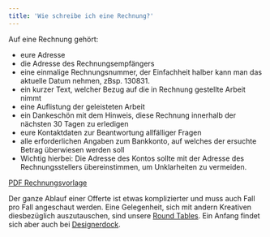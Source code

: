 ```yaml
---
title: 'Wie schreibe ich eine Rechnung?'
---
```


Auf eine Rechnung gehört:

- eure Adresse
- die Adresse des Rechnungsempfängers
- eine einmalige Rechnungsnummer, der Einfachheit halber kann man das aktuelle Datum nehmen, zBsp. 130831.
- ein kurzer Text, welcher Bezug auf die in Rechnung gestellte Arbeit nimmt
- eine Auflistung der geleisteten Arbeit
- ein Dankeschön mit dem Hinweis, diese Rechnung innerhalb der nächsten 30 Tagen zu erledigen
- eure Kontaktdaten zur Beantwortung allfälliger Fragen
- alle erforderlichen Angaben zum Bankkonto, auf welches der ersuchte Betrag überwiesen werden soll
- Wichtig hierbei: Die Adresse des Kontos sollte mit der Adresse des Rechnungsstellers übereinstimmen, um Unklarheiten zu vermeiden.

[PDF Rechnungsvorlage](Rechnungsvorlage.pdf)

Der ganze Ablauf einer Offerte ist etwas komplizierter und muss auch Fall pro Fall angeschaut werden. Eine Gelegenheit, sich mit andern Kreativen diesbezüglich auszutauschen, sind unsere [Round Tables](/round-table). Ein Anfang findet sich aber auch bei [Designerdock](https://www.designerdock.com/extras/arbeitsrecht/beispiel-kostenangebot/). 
